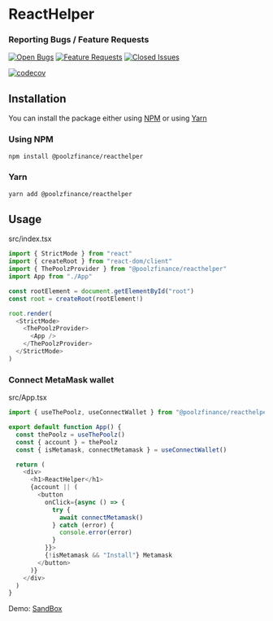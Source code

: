 # ReactHelper

### Reporting Bugs / Feature Requests

[![Open Bugs](https://img.shields.io/github/issues/The-Poolz/PoolzReactHelper/bug?color=d73a4a&label=bugs)](https://github.com/The-Poolz/PoolzReactHelper/issues?q=is%3Aissue+is%3Aopen+label%3Abug)
[![Feature Requests](https://img.shields.io/github/issues/The-Poolz/PoolzReactHelper/feature-request?color=ff9001&label=feature%20requests)](https://github.com/The-Poolz/PoolzReactHelper/issues?q=is%3Aissue+label%3Afeature-request+is%3Aopen)
[![Closed Issues](https://img.shields.io/github/issues-closed/The-Poolz/PoolzReactHelper?color=%2325CC00&label=issues%20closed)](https://github.com/The-Poolz/PoolzReactHelper/issues?q=is%3Aissue+is%3Aclosed+)

[![codecov](https://codecov.io/gh/The-Poolz/PoolzReactHelper/branch/master/graph/badge.svg?token=fwZGFiYhmO)](https://codecov.io/gh/The-Poolz/PoolzReactHelper)

## Installation

You can install the package either using [NPM](https://www.npmjs.com/package/@poolzfinance/reacthelper) or using [Yarn](https://yarnpkg.com/package/@poolzfinance/reacthelper)

### Using NPM

```bash
npm install @poolzfinance/reacthelper
```

### Yarn

```bash
yarn add @poolzfinance/reacthelper
```

## Usage

src/index.tsx

```typescript
import { StrictMode } from "react"
import { createRoot } from "react-dom/client"
import { ThePoolzProvider } from "@poolzfinance/reacthelper"
import App from "./App"

const rootElement = document.getElementById("root")
const root = createRoot(rootElement!)

root.render(
  <StrictMode>
    <ThePoolzProvider>
      <App />
    </ThePoolzProvider>
  </StrictMode>
)
```

### Connect MetaMask wallet

src/App.tsx

```typescript
import { useThePoolz, useConnectWallet } from "@poolzfinance/reacthelper"

export default function App() {
  const thePoolz = useThePoolz()
  const { account } = thePoolz
  const { isMetamask, connectMetamask } = useConnectWallet()

  return (
    <div>
      <h1>ReactHelper</h1>
      {account || (
        <button
          onClick={async () => {
            try {
              await connectMetamask()
            } catch (error) {
              console.error(error)
            }
          }}>
          {!isMetamask && "Install"} Metamask
        </button>
      )}
    </div>
  )
}
```

Demo: [SandBox](https://codesandbox.io/s/reacthelper-t9vhd5)
